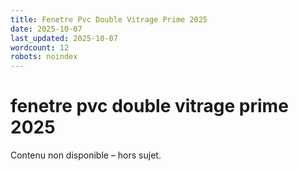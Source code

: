 ```yaml
---
title: Fenetre Pvc Double Vitrage Prime 2025
date: 2025-10-07
last_updated: 2025-10-07
wordcount: 12
robots: noindex
---
```


# fenetre pvc double vitrage prime 2025

Contenu non disponible – hors sujet.